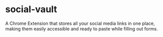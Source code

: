 # social-vault
A Chrome Extension that stores all your social media links in one place, making them easily accessible and ready to paste while filling out forms.
